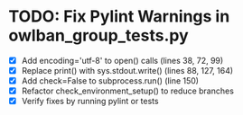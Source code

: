 # TODO: Fix Pylint Warnings in owlban_group_tests.py

- [x] Add encoding='utf-8' to open() calls (lines 38, 72, 99)
- [x] Replace print() with sys.stdout.write() (lines 88, 127, 164)
- [x] Add check=False to subprocess.run() (line 150)
- [x] Refactor check_environment_setup() to reduce branches
- [x] Verify fixes by running pylint or tests
